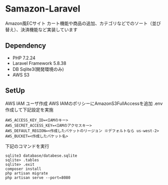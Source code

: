 # Samazon-Laravel

Amazon風ECサイト
カート機能や商品の追加、カテゴリなどでのソート（並び替え）、決済機能など実装しています

## Dependency
- PHP 7.2.24
- Laravel Framework 5.8.38
- DB Sqlite3(開発環境のみ)
- AWS S3

## SetUp
AWS IAM ユーザ作成
AWS IAMのポリシーにAmazonS3FullAccessを追加
.env作成して下記設定を実施
```
AWS_ACCESS_KEY_ID=<IAMのキー>
AWS_SECRET_ACCESS_KEY=<IAMのアクセスキー>
AWS_DEFAULT_REGION=<作成したバケットのリージョン ※デフォルトなら us-west-2>
AWS_BUCKET=<作成したバケット名>
```
下記のコマンドを実行
```
sqlite3 database/databese.sqlite
sqlite> .tables
sqlite> .exit
composer install
php artisan migrate
php artisan serve --port=8080
```
